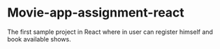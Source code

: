 # Movie-app-assignment-react
The first sample project in React where in user can register himself and book available shows.
